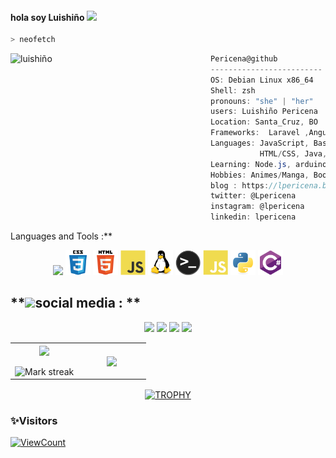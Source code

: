 #### hola soy Luishiño <img src="https://github.com/TheDudeThatCode/TheDudeThatCode/blob/master/Assets/Mario_Hello_Big.gif" width="20px">

```zsh
> neofetch
```
<img align="left" src="https://1.bp.blogspot.com/-uBAfB3J5Dbs/XoVvv3GLExI/AAAAAAAAS9Q/a13TaAqBnRAiieFwDIEu_ZA04xwQ67QJgCLcBGAsYHQ/s1600/11.png" alt="luishiño" width="320" /> 


```csharp
Pericena@github
-------------------------
OS: Debian Linux x86_64
Shell: zsh
pronouns: "she" | "her"
users: Luishiño Pericena
Location: Santa_Cruz, BO
Frameworks:  Laravel ,Angular, Flask
Languages: JavaScript, Bash , css ,
           HTML/CSS, Java, SQL, python, java, c++ ,c#
Learning: Node.js, arduino 
Hobbies: Animes/Manga, Books, Movies
blog : https://lpericena.blogspot.com
twitter: @Lpericena
instagram: @lpericena
linkedin: lpericena
```




Languages and Tools :** 
<p align="center">
<img height="40" href="https://www.gnu.org/software/bash/" src="https://camo.githubusercontent.com/bbb327d6ba7708520eaafd13396fed64d73bf5df5c4cdd0ba03cf0843f7a9340/68747470733a2f2f7777772e766563746f726c6f676f2e7a6f6e652f6c6f676f732f676e755f626173682f676e755f626173682d69636f6e2e737667">
<img height="40" src="https://raw.githubusercontent.com/devicons/devicon/master/icons/css3/css3-original-wordmark.svg">
<img height="40" src="https://raw.githubusercontent.com/devicons/devicon/master/icons/html5/html5-original-wordmark.svg">
<img height="40" src="https://raw.githubusercontent.com/devicons/devicon/master/icons/javascript/javascript-original.svg">
<img height="40" src="https://raw.githubusercontent.com/devicons/devicon/master/icons/linux/linux-original.svg">
<img height="40" src="https://raw.githubusercontent.com/github/explore/80688e429a7d4ef2fca1e82350fe8e3517d3494d/topics/terminal/terminal.png">

<img alt="Rafa-Js" height="40" src="https://raw.githubusercontent.com/devicons/devicon/master/icons/javascript/javascript-plain.svg">
<img alt="Rafa-Python" height="40" src="https://raw.githubusercontent.com/devicons/devicon/master/icons/python/python-original.svg"> 
<img alt="Rafa-Csharp" height="40" src="https://raw.githubusercontent.com/devicons/devicon/master/icons/csharp/csharp-original.svg">
</p>


  ## **<img src="https://github.com/TheDudeThatCode/TheDudeThatCode/blob/master/Assets/Hi.gif" width="29px">social media : ** 
<p align="center">
<!--
  <a href="https://www.youtube.com/channel/UC_-uuuZbY0AAt9CViNzvc-Q" target="_blank"><img src="https://img.shields.io/badge/YouTube-FF0000?style=for-the-badge&logo=youtube&logoColor=white" target="_blank"></a>
  -->
  <a href="https://www.instagram.com/lpericena/" target="_blank"><img src="https://img.shields.io/badge/-Instagram-%23E4405F?style=for-the-badge&logo=instagram&logoColor=white" target="_blank"></a>
 	<a href="https://lpericena.blogspot.com" target="_blank"><img src="https://img.shields.io/badge/Twitch-9146FF?style=for-the-badge&logo=twitch&logoColor=white" target="_blank"></a>
 <a href="https://twitter.com/Lpericena" target="_blank"><img src="https://img.shields.io/badge/Discord-7289DA?style=for-the-badge&logo=discord&logoColor=white" target="_blank"></a> 
  <!--<a href = "mailto:contatorafaballerini@gmail.com"><img src="https://img.shields.io/badge/-Gmail-%23333?style=for-the-badge&logo=gmail&logoColor=white" target="_blank"></a>-->
  <a href="https://www.linkedin.com/in/pericena" target="_blank"><img src="https://img.shields.io/badge/-LinkedIn-%230077B5?style=for-the-badge&logo=linkedin&logoColor=white" target="_blank"></a> 
</p>

<!--
<p align="center">
 Soy un estudiante de  <b>Ing de Sistemas</b>
    <img src="https://github.com/TheDudeThatCode/TheDudeThatCode/blob/master/Assets/Developer.gif" width="30px">  , un entusiasta del diseño</b>&nbsp;<img src="https://github.com/TheDudeThatCode/TheDudeThatCode/blob/master/Assets/Designer.gif" width="36px">, que está obsesionado con la idea de mejorarse a sí mismo y quiere una plataforma para <b>crecer</b> <img src="https://github.com/TheDudeThatCode/TheDudeThatCode/blob/master/Assets/Rocket.gif" width="18px"> y 
    <b>sobresalir.</b> <img src="https://github.com/TheDudeThatCode/TheDudeThatCode/blob/master/Assets/Medal.gif" width="20px">
  <a href="https://lpericena.blogspot.com/">
    <b><img src="https://media.giphy.com/media/mGcNjsfWAjY5AEZNw6/giphy.gif" width="50">blog</b></a>
 </p>
-->
<!--
![Shubhamdeep's github stats](https://github-readme-stats.vercel.app/api?username=Pericena&show_icons=true&hide_border=true)
-->

<!--- stats & Trophy (start) -->
<p align="center">
  <!--- stats (start) -->
<table align="center">
<tr border="none">
<td width="50%" align="center">
  
  <img  align="center"  src="https://github-readme-stats.vercel.app/api?username=Pericena&theme=dark&show_icons=true&count_private=true" />
  <br></br>
  <img  title="🔥 Get streak stats for your profile at git.io/streak-stats" alt="Mark streak" src="https://github-readme-streak-stats.herokuapp.com/?user=Pericena&theme=dark&hide_border=false" /> 
</td>

<td width="50%" align="center">

  <img  align="center"  src="https://github-readme-stats.anuraghazra1.vercel.app/api/top-langs/?username=Pericena&theme=dark&hide_border=false&no-bg=true&no-frame=true&langs_count=10"/>
  
  </td>
</tr>
</table>

<div align=center>
  <a href="https://github.com/ryo-ma/github-profile-trophy" title="Go to Source">
      <img align="center" width=84% src="https://github-profile-trophy.vercel.app/?username=Pericena&theme=radical&row=1&column=9&margin-h=15&margin-w=5&no-bg=true" alt="TROPHY" />
    </a>
</div>

### ✨Visitors
[![ViewCount](https://views.whatilearened.today/views/github/Pericena/ismlhbb.svg?cache=remove)](#)



